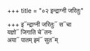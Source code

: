 +++
title = "०२ इन्द्राग्नी जरितुः"

+++
इ᳓न्द्राग्नी जरितुः᳓ स᳓चा  
यज्ञो᳓ जिगाति चे᳓तनः  
अया᳓ पातम् इमं᳓ सुत᳓म्